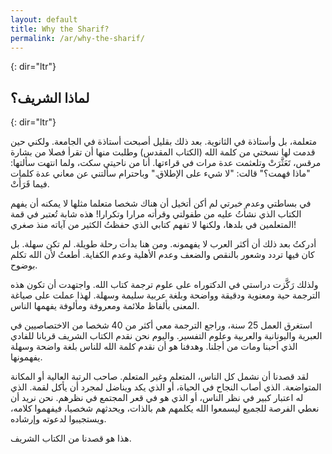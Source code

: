 ```yaml
---
layout: default
title: Why the Sharif?
permalink: /ar/why-the-sharif/
---
```

{: dir="ltr"}
## لماذا الشريف؟
{: dir="ltr"}

متعلمة، بل وأستاذة في الثانوية. بعد ذلك بقليل أصبحت أستاذة في الجامعة. ولكني حين قدمت لها نسختي من كلمة الله (الكتاب المقدس) وطلبت منها أن تقرأ فصلا من بشارة مرقس، تَعَثَّرَتْ وتلعثمت عدة مرات في قراءتها. أنا من ناحيتي سكت، ولما انتهت سألتها: "ماذا فهمت؟" قالت: "لا شيء على الإطلاق." وباحترام سألتني عن معاني عدة كلمات فيما قَرَأَتْ.

في بساطتي وعدم خبرتي لم أكن أتخيل أن هناك شخصا متعلما مثلها لا يمكنه أن يفهم الكتاب الذي نشأتُ عليه من طفولتي وقرأته مرارا وتكرارا! هذه شابة تُعتبر في قمة المتعلمين في بلدها، ولكنها لا تفهم كتابي الذي حفظتُ الكثير من آياته منذ صغري!

أدركتُ بعد ذلك أن أكثر العرب لا يفهمونه. ومن هنا بدأت رحلة طويلة. لم تكن سهلة. بل كان فيها تردد وشعور بالنقص والضعف وعدم الأهلية وعدم الكفاية. أطعتُ لأن الله تكلم بوضوح.

ولذلك رَكَّزت دراستي في الدكتوراه على علوم ترجمة كتاب الله. واجتهدت أن تكون هذه الترجمة حية ومعنوية ودقيقة وواضحة وبلغة عربية سليمة وسهلة. لهذا عملت على صياغة المعنى بألفاظ ملائمة ومعروفة ومألوفة يفهمها الناس.

استغرق العمل 25 سنة، وراجع الترجمة معي أكثر من 40 شخصا من الاختصاصيين في العبرية واليونانية والعربية وعلوم التفسير. واليوم نحن نقدم الكتاب الشريف قربانا للفادي الذي أحبنا ومات من أجلنا. وهدفنا هو أن نقدم كلمة الله للناس بلغة واضحة وسهلة يفهمونها.

لقد قصدنا أن نشمل كل الناس، المتعلم وغير المتعلم. صاحب الرتبة العالية أو المكانة المتواضعة. الذي أصاب النجاح في الحياة، أو الذي يكد ويناضل لمجرد أن يأكل لقمة. الذي له اعتبار كبير في نظر الناس، أو الذي هو في قعر المجتمع في نظرهم. نحن نريد أن نعطي الفرصة للجميع ليسمعوا الله يكلمهم هم بالذات، ويحدثهم شخصيا، فيفهموا كلامه، ويستجيبوا لدعوته وإرشاده.

هذا هو قصدنا من الكتاب الشريف.
